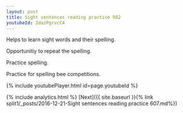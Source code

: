 ```yaml
---
layout: post
title: Sight sentences reading practice 982
youtubeId: 2dazPgrvcC4
---
```

 
 
Helps to learn sight words and their spelling.

Opportunitiy to repeat the spelling. 

Practice spelling. 
 
Practice for spelling bee competitions. 
 
{% include youtubePlayer.html id=page.youtubeId %}
 
 
{% include analytics.html %} 
[Next]({{ site.baseurl }}{% link  split1/_posts/2016-12-21-Sight sentences reading practice 607.md%})
 
